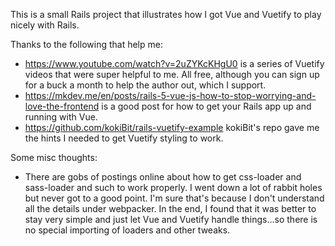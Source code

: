 This is a small Rails project that illustrates how I got Vue and Vuetify to play nicely with Rails.  


Thanks to the following that help me:
* https://www.youtube.com/watch?v=2uZYKcKHgU0 is a series of Vuetify videos that were super helpful to me.  All free, although you can sign up for a buck a month to help the author out, which I support.
* https://mkdev.me/en/posts/rails-5-vue-js-how-to-stop-worrying-and-love-the-frontend is a good post for how to get your Rails app up and running with Vue.  
* https://github.com/kokiBit/rails-vuetify-example  kokiBit's repo gave me the hints I needed to get Vuetify styling to work.


Some misc thoughts:

* There are gobs of postings online about how to get css-loader and sass-loader and such to work properly.  I went down a lot of rabbit holes but never got to a good point.  I'm sure that's because I don't understand all the details under webpacker. In the end, I found that it was better to stay very simple and just let Vue and Vuetify handle things…so there is no special importing of loaders and other tweaks.


